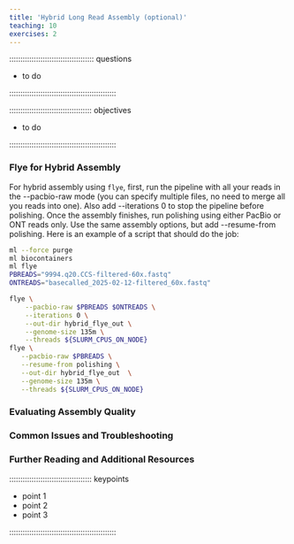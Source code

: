 ```yaml
---
title: 'Hybrid Long Read Assembly (optional)'
teaching: 10
exercises: 2
---
```


:::::::::::::::::::::::::::::::::::::: questions 

- to do


::::::::::::::::::::::::::::::::::::::::::::::::

::::::::::::::::::::::::::::::::::::: objectives

- to do

::::::::::::::::::::::::::::::::::::::::::::::::

### Flye for Hybrid Assembly

For hybrid assembly using `flye`, first, run the pipeline with all your reads in the --pacbio-raw mode (you can specify multiple files, no need to merge all you reads into one). Also add --iterations 0 to stop the pipeline before polishing.
Once the assembly finishes, run polishing using either PacBio or ONT reads only. Use the same assembly options, but add --resume-from polishing.
Here is an example of a script that should do the job:

```bash
ml --force purge
ml biocontainers
ml flye
PBREADS="9994.q20.CCS-filtered-60x.fastq"
ONTREADS="basecalled_2025-02-12-filtered_60x.fastq"

flye \
    --pacbio-raw $PBREADS $ONTREADS \
    --iterations 0 \
    --out-dir hybrid_flye_out \
    --genome-size 135m \
    --threads ${SLURM_CPUS_ON_NODE}
flye \
   --pacbio-raw $PBREADS \
   --resume-from polishing \
   --out-dir hybrid_flye_out  \
   --genome-size 135m \
   --threads ${SLURM_CPUS_ON_NODE}
```


### Evaluating Assembly Quality

### Common Issues and Troubleshooting

### Further Reading and Additional Resources




::::::::::::::::::::::::::::::::::::: keypoints 


- point 1
- point 2
- point 3

::::::::::::::::::::::::::::::::::::::::::::::::



